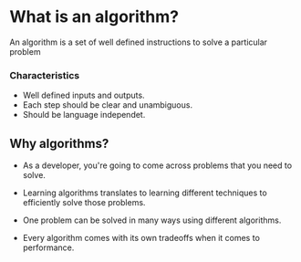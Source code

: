 # What is an algorithm?

An algorithm is a set of well defined instructions to solve a
particular problem

### Characteristics

- Well defined inputs and outputs.
- Each step should be clear and unambiguous.
- Should be language independet.

## Why algorithms?

- As a developer, you're going to come across problems that you need to solve.

- Learning algorithms translates to learning different techniques to efficiently solve those problems.

- One problem can be solved in many ways using different algorithms.

- Every algorithm comes with its own tradeoffs when it comes to performance.
